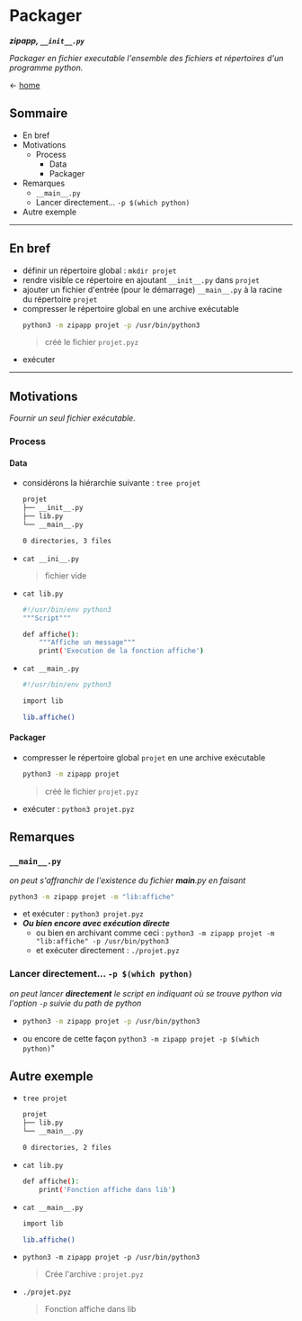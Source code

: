 # Packager
***zipapp, `__init__.py`***

_Packager en fichier executable l'ensemble des fichiers et répertoires d'un programme python._

<- [home](../README.md)

## Sommaire
- En bref
- Motivations
  - Process
    - Data
    - Packager
- Remarques
  - `__main__.py`
  - Lancer directement... `-p $(which python)`
- Autre exemple

---

## En bref

- définir un répertoire global : `mkdir projet`
- rendre visible ce répertoire en ajoutant `__init__.py` dans `projet`
- ajouter un fichier d'entrée (pour le démarrage) `__main__.py` à la racine du répertoire `projet`
- compresser le répertoire global en une archive exécutable
  ```bash
  python3 -m zipapp projet -p /usr/bin/python3
  ```
  > créé le fichier `projet.pyz`
- exécuter

---

## Motivations
_Fournir un seul fichier exécutable._

### Process
#### Data
- considérons la hiérarchie suivante : `tree projet`
    ```bash
    projet
    ├── __init__.py
    ├── lib.py
    └── __main__.py

    0 directories, 3 files
    ```
- `cat __ini__.py`
  > fichier vide
- `cat lib.py`
    ```bash
    #!/usr/bin/env python3
    """Script"""

    def affiche():
        """Affiche un message"""
        print('Execution de la fonction affiche')
    ```
- `cat __main_.py`
    ```bash
    #!/usr/bin/env python3

    import lib

    lib.affiche()
    ```
#### Packager
- compresser le répertoire global `projet` en une archive exécutable
  ```bash
  python3 -m zipapp projet
  ```
  > créé le fichier `projet.pyz`
- exécuter : `python3 projet.pyz`

## Remarques
### `__main__.py`
_on peut s'affranchir de l'existence du fichier __main__.py en faisant_
```bash
python3 -m zipapp projet -m "lib:affiche"
```
- et exécuter : `python3 projet.pyz`
- ***Ou bien encore avec exécution directe***
  - ou bien en archivant comme ceci : `python3 -m zipapp projet -m "lib:affiche" -p /usr/bin/python3`
  - et exécuter directement : `./projet.pyz`

### Lancer directement... `-p $(which python)`
_on peut lancer ***directement*** le script en indiquant où se trouve python via l'option `-p` suivie du path de python_

- ```bash
  python3 -m zipapp projet -p /usr/bin/python3
  ```
- ou encore de cette façon `python3 -m zipapp projet -p $(which python)`"

## Autre exemple
- `tree projet`
    ```bash
    projet
    ├── lib.py
    └── __main__.py

    0 directories, 2 files
    ```
- `cat lib.py`
    ```bash
    def affiche():
        print('Fonction affiche dans lib')
    ```
- `cat __main__.py`
    ```bash
    import lib

    lib.affiche()
    ```
- `python3 -m zipapp projet -p /usr/bin/python3`
  > Crée l'archive : `projet.pyz`
- `./projet.pyz`
  > Fonction affiche dans lib
